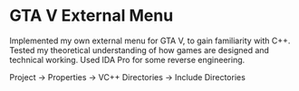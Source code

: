 # GTA V External Menu

Implemented my own external menu for GTA V, to gain familiarity with C++.
Tested my theoretical understanding of how games are designed and technical working.
Used IDA Pro for some reverse engineering.

Project -> Properties -> VC++ Directories -> Include Directories
